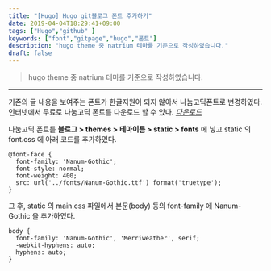 ```yaml
---
title: "[Hugo] Hugo git블로그 폰트 추가하기"
date: 2019-04-04T18:29:41+09:00
tags: ["Hugo","github" ]
keywords: ["font","gitpage","hugo","폰트"]
description: "hugo theme 중 natrium 테마를 기준으로 작성하였습니다."
draft: false
---
```



> hugo theme 중 natrium 테마를 기준으로 작성하였습니다.

*****

기존의 글 내용을 보여주는 폰트가 한글지원이 되지 않아서 나눔고딕폰트로 변경하였다.
인터넷에서 무료로 나눔고딕 폰트를 다운로드 할 수 있다. [*다운로드*](https://hangeul.naver.com/download.nhn)

나눔고딕 폰트를
**블로그 > themes > 테마이름 > static > fonts** 에 넣고 
static 의 font.css 에 아래 코드를 추가하였다.

```
@font-face {
  font-family: 'Nanum-Gothic';
  font-style: normal;
  font-weight: 400;
  src: url('../fonts/Nanum-Gothic.ttf') format('truetype');
}
```
그 후,
static 의 main.css 파일에서 본문(body) 등의 font-family 에 Nanum-Gothic 을 추가하였다.

```
body {
  font-family: 'Nanum-Gothic', 'Merriweather', serif;
  -webkit-hyphens: auto;
  hyphens: auto;
}
```
